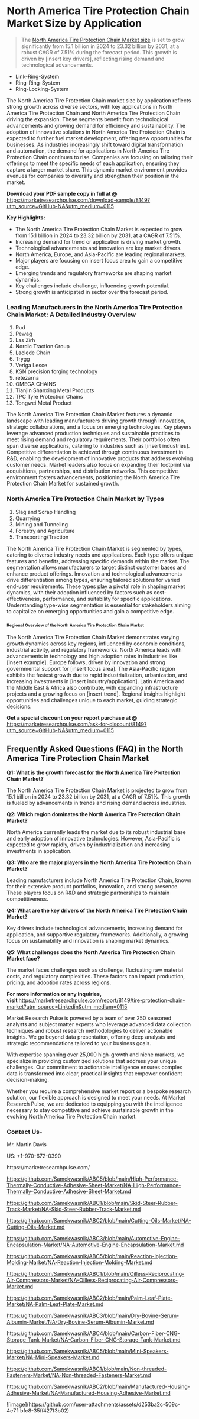 <h1>North America Tire Protection Chain Market&nbsp;Size by Application</h1><blockquote><p>The <a href="https://marketresearchpulse.com/download-sample/8149?utm_source=GitHub-NA&amp;utm_medium=0115">North America Tire Protection Chain Market size</a> is set to grow significantly from 15.1 billion in 2024 to 23.32 billion by 2031, at a robust CAGR of 7.51% during the forecast period. This growth is driven by [insert key drivers], reflecting rising demand and technological advancements.</p></blockquote><ul><li>Link-Ring-System<li> Ring-Ring-System<li> Ring-Locking-System</li></ul><p>The North America Tire Protection Chain market size by application reflects strong growth across diverse sectors, with key applications in North America Tire Protection Chain and North America Tire Protection Chain driving the expansion. These segments benefit from technological advancements and growing demand for efficiency and sustainability. The adoption of innovative solutions in North America Tire Protection Chain is expected to further fuel market development, offering new opportunities for businesses. As industries increasingly shift toward digital transformation and automation, the demand for applications in North America Tire Protection Chain continues to rise. Companies are focusing on tailoring their offerings to meet the specific needs of each application, ensuring they capture a larger market share. This dynamic market environment provides avenues for companies to diversify and strengthen their position in the market.</p><p><strong>Download your PDF sample copy in full at @ </strong><a href="https://marketresearchpulse.com/download-sample/8149?utm_source=GitHub-NA&amp;utm_medium=0115">https://marketresearchpulse.com/download-sample/8149?utm_source=GitHub-NA&amp;utm_medium=0115</a></p><p><strong>Key Highlights: </strong></p><ul><li>The North America Tire Protection Chain Market is expected to grow from 15.1 billion in 2024 to 23.32 billion by 2031, at a CAGR of 7.51%.</li><li>Increasing demand for trend or application is driving market growth.</li><li>Technological advancements and innovation are key market drivers.</li><li>North America, Europe, and Asia-Pacific are leading regional markets.</li><li>Major players are focusing on insert focus area to gain a competitive edge.</li><li>Emerging trends and regulatory frameworks are shaping market dynamics.</li><li>Key challenges include challenge, influencing growth potential.</li><li>Strong growth is anticipated in sector over the forecast period.</li></ul><h3>Leading Manufacturers in the North America Tire Protection Chain Market: A Detailed Industry Overview</h3><ol><li>Rud</li><li>Pewag</li><li>Las Zirh</li><li>Nordic Traction Group</li><li>Laclede Chain</li><li>Trygg</li><li>Veriga Lesce</li><li>KSN precision forging technology</li><li>retezarna</li><li>OMEGA CHAINS</li><li>Tianjin Shanxing Metal Products</li><li>TPC Tyre Protection Chains</li><li>Tongwei Metal Product</li></ol><div class="flex max-w-full flex-col flex-grow"><div class="min-h-8 text-message flex w-full flex-col items-end gap-2 whitespace-normal break-words [.text-message+&amp;]:mt-5" dir="auto" data-message-author-role="assistant" data-message-id="fd8432e4-4910-450d-b182-61b7bfb0a01f" data-message-model-slug="gpt-4o"><div class="flex w-full flex-col gap-1 empty:hidden first:pt-[3px]"><div class="markdown prose w-full break-words dark:prose-invert light"><p>The North America Tire Protection Chain Market features a dynamic landscape with leading manufacturers driving growth through innovation, strategic collaborations, and a focus on emerging technologies. Key players leverage advanced production techniques and sustainable practices to meet rising demand and regulatory requirements. Their portfolios often span diverse applications, catering to industries such as [insert industries]. Competitive differentiation is achieved through continuous investment in R&amp;D, enabling the development of innovative products that address evolving customer needs. Market leaders also focus on expanding their footprint via acquisitions, partnerships, and distribution networks. This competitive environment fosters advancements, positioning the North America Tire Protection Chain Market for sustained growth.</p></div></div></div></div><h3>North America Tire Protection Chain Market by Types</h3><ol><li>Slag and Scrap Handling<li> Quarrying<li> Mining and Tunneling<li> Forestry and Agriculture<li> Transporting/Traction</li></ol><div class="flex max-w-full flex-col flex-grow"><div class="min-h-8 text-message flex w-full flex-col items-end gap-2 whitespace-normal break-words [.text-message+&amp;]:mt-5" dir="auto" data-message-author-role="assistant" data-message-id="084470be-0bb7-4664-bddf-5156b4f41249" data-message-model-slug="gpt-4o-mini"><div class="flex w-full flex-col gap-1 empty:hidden first:pt-[3px]"><div class="markdown prose w-full break-words dark:prose-invert light"><p>The North America Tire Protection Chain Market is segmented by types, catering to diverse industry needs and applications. Each type offers unique features and benefits, addressing specific demands within the market. The segmentation allows manufacturers to target distinct customer bases and enhance product offerings. Innovation and technological advancements drive differentiation among types, ensuring tailored solutions for varied end-user requirements. These types play a pivotal role in shaping market dynamics, with their adoption influenced by factors such as cost-effectiveness, performance, and suitability for specific applications. Understanding type-wise segmentation is essential for stakeholders aiming to capitalize on emerging opportunities and gain a competitive edge.</p></div></div></div></div><h3><span style="font-size: 11px;">Regional Overview of the North America Tire Protection Chain Market</span></h3><div class="flex max-w-full flex-col flex-grow"><div class="min-h-8 text-message flex w-full flex-col items-end gap-2 whitespace-normal break-words [.text-message+&amp;]:mt-5" dir="auto" data-message-author-role="assistant" data-message-id="e9038762-ce64-4e30-91c9-9bd413514231" data-message-model-slug="gpt-4o-mini"><div class="flex w-full flex-col gap-1 empty:hidden first:pt-[3px]"><div class="markdown prose w-full break-words dark:prose-invert light"><p>The North America Tire Protection Chain Market demonstrates varying growth dynamics across key regions, influenced by economic conditions, industrial activity, and regulatory frameworks. North America leads with advancements in technology and high adoption rates in industries like [insert example]. Europe follows, driven by innovation and strong governmental support for [insert focus area]. The Asia-Pacific region exhibits the fastest growth due to rapid industrialization, urbanization, and increasing investments in [insert industry/application]. Latin America and the Middle East &amp; Africa also contribute, with expanding infrastructure projects and a growing focus on [insert trend]. Regional insights highlight opportunities and challenges unique to each market, guiding strategic decisions.</p></div></div></div></div><p><strong>Get a special discount on your report purchase at @ </strong><a href="https://marketresearchpulse.com/ask-for-discount/8149?utm_source=GitHub-NA&amp;utm_medium=0115">https://marketresearchpulse.com/ask-for-discount/8149?utm_source=GitHub-NA&amp;utm_medium=0115</a></p><h2>Frequently Asked Questions (FAQ) in the North America Tire Protection Chain Market</h2><p><strong>Q1: What is the growth forecast for the North America Tire Protection Chain Market?</strong></p><p>The North America Tire Protection Chain Market is projected to grow from 15.1 billion in 2024 to 23.32 billion by 2031, at a CAGR of 7.51%. This growth is fueled by advancements in trends and rising demand across industries.</p><p><strong>Q2: Which region dominates the North America Tire Protection Chain Market?</strong></p><p>North America currently leads the market due to its robust industrial base and early adoption of innovative technologies. However, Asia-Pacific is expected to grow rapidly, driven by industrialization and increasing investments in application.</p><p><strong>Q3: Who are the major players in the North America Tire Protection Chain Market?</strong></p><p>Leading manufacturers include North America Tire Protection Chain, known for their extensive product portfolios, innovation, and strong presence. These players focus on R&amp;D and strategic partnerships to maintain competitiveness.</p><p><strong>Q4: What are the key drivers of the North America Tire Protection Chain Market?</strong></p><p>Key drivers include technological advancements, increasing demand for application, and supportive regulatory frameworks. Additionally, a growing focus on sustainability and innovation is shaping market dynamics.</p><p><strong>Q5: What challenges does the North America Tire Protection Chain Market face?</strong></p><p>The market faces challenges such as challenge, fluctuating raw material costs, and regulatory complexities. These factors can impact production, pricing, and adoption rates across regions.</p><p><strong>For more information or any inquiries, visit&nbsp;</strong><a href="https://marketresearchpulse.com/report/8149/tire-protection-chain-market?utm_source=Linkedin&utm_medium=0115">https://marketresearchpulse.com/report/8149/tire-protection-chain-market?utm_source=Linkedin&utm_medium=0115</a></p><p>Market Research Pulse is powered by a team of over 250 seasoned analysts and subject matter experts who leverage advanced data collection techniques and robust research methodologies to deliver actionable insights. We go beyond data presentation, offering deep analysis and strategic recommendations tailored to your business goals.</p><p>With expertise spanning over 25,000 high-growth and niche markets, we specialize in providing customized solutions that address your unique challenges. Our commitment to actionable intelligence ensures complex data is transformed into clear, practical insights that empower confident decision-making.</p><p>Whether you require a comprehensive market report or a bespoke research solution, our flexible approach is designed to meet your needs. At Market Research Pulse, we are dedicated to equipping you with the intelligence necessary to stay competitive and achieve sustainable growth in the evolving North America Tire Protection Chain market.</p><h3><strong>Contact Us-</strong></h3><p>Mr. Martin Davis</p><p>US: +1-970-672-0390</p><p>https://marketresearchpulse.com/</p><p><a href="https://github.com/Samekwasnik/ABC5/blob/main/High-Performance-Thermally-Conductive-Adhesive-Sheet-Market/NA-High-Performance-Thermally-Conductive-Adhesive-Sheet-Market.md">https://github.com/Samekwasnik/ABC5/blob/main/High-Performance-Thermally-Conductive-Adhesive-Sheet-Market/NA-High-Performance-Thermally-Conductive-Adhesive-Sheet-Market.md</a></p><p><a href="https://github.com/Samekwasnik/ABC1/blob/main/Skid-Steer-Rubber-Track-Market/NA-Skid-Steer-Rubber-Track-Market.md">https://github.com/Samekwasnik/ABC1/blob/main/Skid-Steer-Rubber-Track-Market/NA-Skid-Steer-Rubber-Track-Market.md</a></p><p><a href="https://github.com/Samekwasnik/ABC2/blob/main/Cutting-Oils-Market/NA-Cutting-Oils-Market.md">https://github.com/Samekwasnik/ABC2/blob/main/Cutting-Oils-Market/NA-Cutting-Oils-Market.md</a></p><p><a href="https://github.com/Samekwasnik/ABC3/blob/main/Automotive-Engine-Encapsulation-Market/NA-Automotive-Engine-Encapsulation-Market.md">https://github.com/Samekwasnik/ABC3/blob/main/Automotive-Engine-Encapsulation-Market/NA-Automotive-Engine-Encapsulation-Market.md</a></p><p><a href="https://github.com/Samekwasnik/ABC5/blob/main/Reaction-Injection-Molding-Market/NA-Reaction-Injection-Molding-Market.md">https://github.com/Samekwasnik/ABC5/blob/main/Reaction-Injection-Molding-Market/NA-Reaction-Injection-Molding-Market.md</a></p><p><a href="https://github.com/Samekwasnik/ABC1/blob/main/Oilless-Reciprocating-Air-Compressors-Market/NA-Oilless-Reciprocating-Air-Compressors-Market.md">https://github.com/Samekwasnik/ABC1/blob/main/Oilless-Reciprocating-Air-Compressors-Market/NA-Oilless-Reciprocating-Air-Compressors-Market.md</a></p><p><a href="https://github.com/Samekwasnik/ABC2/blob/main/Palm-Leaf-Plate-Market/NA-Palm-Leaf-Plate-Market.md">https://github.com/Samekwasnik/ABC2/blob/main/Palm-Leaf-Plate-Market/NA-Palm-Leaf-Plate-Market.md</a></p><p><a href="https://github.com/Samekwasnik/ABC3/blob/main/Dry-Bovine-Serum-Albumin-Market/NA-Dry-Bovine-Serum-Albumin-Market.md">https://github.com/Samekwasnik/ABC3/blob/main/Dry-Bovine-Serum-Albumin-Market/NA-Dry-Bovine-Serum-Albumin-Market.md</a></p><p><a href="https://github.com/Samekwasnik/ABC4/blob/main/Carbon-Fiber-CNG-Storage-Tank-Market/NA-Carbon-Fiber-CNG-Storage-Tank-Market.md">https://github.com/Samekwasnik/ABC4/blob/main/Carbon-Fiber-CNG-Storage-Tank-Market/NA-Carbon-Fiber-CNG-Storage-Tank-Market.md</a></p><p><a href="https://github.com/Samekwasnik/ABC5/blob/main/Mini-Speakers-Market/NA-Mini-Speakers-Market.md">https://github.com/Samekwasnik/ABC5/blob/main/Mini-Speakers-Market/NA-Mini-Speakers-Market.md</a></p><p><a href="https://github.com/Samekwasnik/ABC1/blob/main/Non-threaded-Fasteners-Market/NA-Non-threaded-Fasteners-Market.md">https://github.com/Samekwasnik/ABC1/blob/main/Non-threaded-Fasteners-Market/NA-Non-threaded-Fasteners-Market.md</a></p><p><a href="https://github.com/Samekwasnik/ABC2/blob/main/Manufactured-Housing-Adhesive-Market/NA-Manufactured-Housing-Adhesive-Market.md">https://github.com/Samekwasnik/ABC2/blob/main/Manufactured-Housing-Adhesive-Market/NA-Manufactured-Housing-Adhesive-Market.md</a></p>
![image](https://github.com/user-attachments/assets/d253ba2c-509c-4e7f-bfc8-35ff427f3b02)
